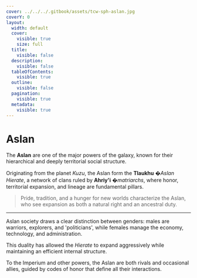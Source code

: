 ```yaml
---
cover: ../../../.gitbook/assets/tcw-sph-aslan.jpg
coverY: 0
layout:
  width: default
  cover:
    visible: true
    size: full
  title:
    visible: false
  description:
    visible: false
  tableOfContents:
    visible: true
  outline:
    visible: false
  pagination:
    visible: true
  metadata:
    visible: true
---
```


# Aslan

The **Aslan** are one of the major powers of the galaxy, known for their hierarchical and deeply territorial social structure.

Originating from the planet _Kuzu_, the Aslan form the **Tlaukhu** �_Aslan Hierate_, a network of clans ruled by **Ahriy'i** �_matriarchs_, where honor, territorial expansion, and lineage are fundamental pillars.

> Pride, tradition, and a hunger for new worlds characterize the Aslan, who see expansion as both a natural right and an ancestral duty.

***

Aslan society draws a clear distinction between genders: males are warriors, explorers, and 'politicians', while females manage the economy, technology, and administration.

This duality has allowed the _Hierate_ to expand aggressively while maintaining an efficient internal structure.

To the Imperium and other powers, the Aslan are both rivals and occasional allies, guided by codes of honor that define all their interactions.
